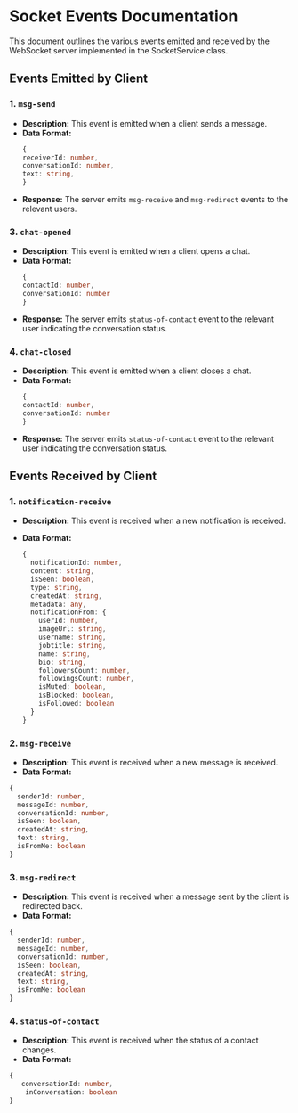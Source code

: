 # Socket Events Documentation

This document outlines the various events emitted and received by the WebSocket server implemented in the SocketService class.

## Events Emitted by Client

### 1. `msg-send`

- **Description:** This event is emitted when a client sends a message.
- **Data Format:**
  ```typescript
  {
  receiverId: number,
  conversationId: number,
  text: string,
  }
  ```
- **Response:** The server emits `msg-receive` and `msg-redirect` events to the relevant users.

### 3. `chat-opened`

- **Description:** This event is emitted when a client opens a chat.
- **Data Format:**
  ```typescript
  {
  contactId: number,
  conversationId: number
  }
  ```
- **Response:** The server emits `status-of-contact` event to the relevant user indicating the conversation status.

### 4. `chat-closed`

- **Description:** This event is emitted when a client closes a chat.
- **Data Format:**
  ```typescript
  {
  contactId: number,
  conversationId: number
  }
  ```
- **Response:** The server emits `status-of-contact` event to the relevant user indicating the conversation status.

## Events Received by Client

### 1. `notification-receive`

- **Description:** This event is received when a new notification is received.
- **Data Format:**

  ```typescript
  {
    notificationId: number,
    content: string,
    isSeen: boolean,
    type: string,
    createdAt: string,
    metadata: any,
    notificationFrom: {
      userId: number,
      imageUrl: string,
      username: string,
      jobtitle: string,
      name: string,
      bio: string,
      followersCount: number,
      followingsCount: number,
      isMuted: boolean,
      isBlocked: boolean,
      isFollowed: boolean
    }
  }
  ```

### 2. `msg-receive`

- **Description:** This event is received when a new message is received.
- **Data Format:**

```typescript
{
  senderId: number,
  messageId: number,
  conversationId: number,
  isSeen: boolean,
  createdAt: string,
  text: string,
  isFromMe: boolean
}
```

### 3. `msg-redirect`

- **Description:** This event is received when a message sent by the client is redirected back.
- **Data Format:**

```typescript
{
  senderId: number,
  messageId: number,
  conversationId: number,
  isSeen: boolean,
  createdAt: string,
  text: string,
  isFromMe: boolean
}
```

### 4. `status-of-contact`

- **Description:** This event is received when the status of a contact changes.
- **Data Format:**

```typescript
{
   conversationId: number,
    inConversation: boolean
}
```
